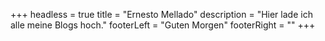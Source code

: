 +++
headless = true
title = "Ernesto Mellado"
description = "Hier lade ich alle meine Blogs hoch."
footerLeft = "Guten Morgen"
footerRight = "[](/tags/)"
+++
